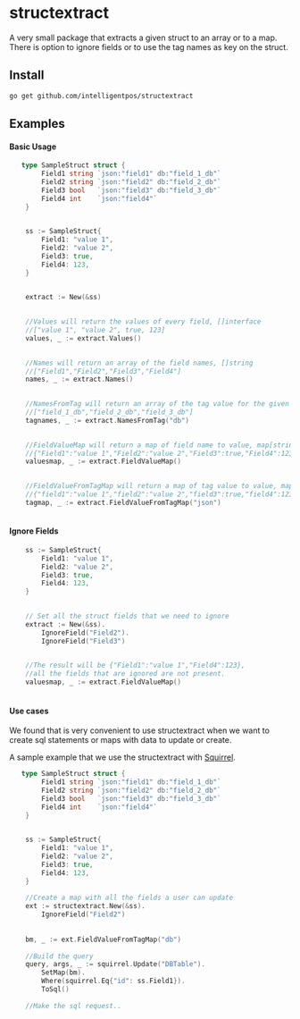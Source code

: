 # structextract
A very small package that extracts a given struct to an array or to a map.
There is option to ignore fields or to use the tag names as key on the struct.

## Install

```bash
go get github.com/intelligentpos/structextract
```

## Examples 

#### Basic Usage
```go
   type SampleStruct struct {
		Field1 string `json:"field1" db:"field_1_db"`
		Field2 string `json:"field2" db:"field_2_db"`
		Field3 bool   `json:"field3" db:"field_3_db"`
		Field4 int    `json:"field4"`
	}
	

	ss := SampleStruct{
		Field1: "value 1",
		Field2: "value 2",
		Field3: true,
		Field4: 123,
	}
	

	extract := New(&ss)
	

	//Values will return the values of every field, []interface
	//["value 1", "value 2", true, 123]
	values, _ := extract.Values()
	

	//Names will return an array of the field names, []string
	//["Field1","Field2","Field3","Field4"]
	names, _ := extract.Names()
	

	//NamesFromTag will return an array of the tag value for the given tag, map[string]interface{}
	//["field_1_db","field_2_db","field_3_db"]
	tagnames, _ := extract.NamesFromTag("db")
	

	//FieldValueMap will return a map of field name to value, map[string]interface{}
	//{"Field1":"value 1","Field2":"value 2","Field3":true,"Field4":123}
	valuesmap, _ := extract.FieldValueMap()
	

	//FieldValueFromTagMap will return a map of tag value to value, map[string]interface{}
	//{"field1":"value 1","field2":"value 2","field3":true,"field4":123}
	tagmap, _ := extract.FieldValueFromTagMap("json")
	
```
#### Ignore Fields
```go
    ss := SampleStruct{
		Field1: "value 1",
		Field2: "value 2",
		Field3: true,
		Field4: 123,
	}
	

	// Set all the struct fields that we need to ignore
	extract := New(&ss).
		IgnoreField("Field2").
		IgnoreField("Field3")

	
	//The result will be {"Field1":"value 1","Field4":123},
	//all the fields that are ignored are not present.
	valuesmap, _ := extract.FieldValueMap()
	
```

#### Use cases

We found that is very convenient to use structextract when we want to create sql statements 
or maps with data to update or create.

A sample example that we use the structextract with [Squirrel](https://github.com/Masterminds/squirrel).

```go
   type SampleStruct struct {
		Field1 string `json:"field1" db:"field_1_db"`
		Field2 string `json:"field2" db:"field_2_db"`
		Field3 bool   `json:"field3" db:"field_3_db"`
		Field4 int    `json:"field4"`
	}
	

	ss := SampleStruct{
		Field1: "value 1",
		Field2: "value 2",
		Field3: true,
		Field4: 123,
	}        
        
    //Create a map with all the fields a user can update 
	ext := structextract.New(&ss).
		IgnoreField("Field2")
		
    
	bm, _ := ext.FieldValueFromTagMap("db")
	
	//Build the query
	query, args, _ := squirrel.Update("DBTable").
		SetMap(bm).
		Where(squirrel.Eq{"id": ss.Field1}).
		ToSql()
		
	//Make the sql request..	
```

